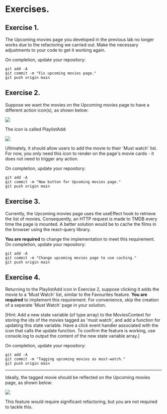# Exercises.
## Exercise 1.

The Upcoming movies page you developed in the previous lab no longer works due to the refactoring we carried out. Make the necessary adjustments to your code to get it working again.

On completion, update your repository:
~~~
git add -A
git commit -m "Fix upcoming movies page."
git push origin main
~~~
## Exercise 2.

Suppose we want the movies on the Upcoming movies page to have a different action icon(s), as shown below:

![][buttonw]

The icon is called PlaylistAdd: 

![][playlistadd]

Ultimately, it should allow users to add the movie to their 'Must watch' list. For now, you only need this icon to render on the page's movie cards - it does not need to trigger any action.

On completion, update your repository:
~~~
git add -A
git commit -m "New button for Upcoming movies page."
git push origin main
~~~

## Exercise 3.

Currently, the Upcoming movies page uses the useEffect hook to retrieve the list of movies. Consequently, an HTTP request is made to TMDB every time the page is mounted. A better solution would be to cache the films in the browser using the react-query library. 

__You are required__ to change the implementation to meet this requirement. On completion, update your repository:
~~~
git add -A
git commit -m "Change upcoming movies page to use caching."
git push origin main
~~~

## Exercise 4.

Returning to the PlaylistAdd icon in Exercise 2, suppose clicking it adds the movie to a 'Must Watch' list, similar to the Favourites feature. __You are required__ to implement this requirement. For convenience, skip the creation of a seperate 'Must Watch' page in your solution.

[Hint: Add a new state variable (of type array) to the MoviesContext for storing the ids of the movies tagged as 'must watch', and add a function for updating this state variable. Have a click event handler associated with the icon that calls the update function. To confirm the feature is working, use console.log to output the content of the new state variable array.]

On completion, update your repository:
~~~
git add -A
git commit -m "Tagging upcoming movies as must-watch."
git push origin main
~~~

-----------------------------
Ideally, the tagged movie should be reflected on the Upcoming movies page, as shown below:

![][mustwatch]

This feature would require significant refactoring, but you are not required to tackle this.


[buttonw]: ./img/buttonw.png
[mustwatch]: ./img/mustwatch.png
[playlistadd]: ./img/playlistadd.png

